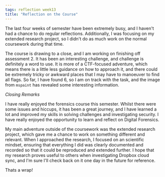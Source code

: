 ```yaml
---
tags: reflection week13
title: "Reflection on the Course"
---
```

The last four weeks of semester have been extremely busy, and I haven't had a chance to do regular reflections. Additionally, I was focusing on my extended research project, so I didn't do as much work on the normal coursework during that time. 

The course is drawing to a close, and I am working on finishing off assessment 2. It has been an interesting challenge, and challenge is definitely a word to use. It is more of a CTF-focused adventure, which means there is a little less guidance on how to approach it, and there could be extremely tricky or awkward places that I may have to manoeuver to find all flags. So far, I have found 6, so I am on track with the task, and the image from `mspaint` has revealed some interesting information.

*Closing Remarks*

I have really enjoyed the forensics course this semester. Whilst there were some issues and hiccups, it has been a great journey, and I have learned a lot and improved my skills in solving challenges and investigating security. I have really enjoyed the opportunity to learn and reflect on Digital Forensics. 

My main adventure outside of the coursework was the extended research project, which gave me a chance to work on something different and relevant. When I approached the research, I focused on an scientific mindset, ensuring that everything I did was clearly documented and recorded so that it could be reproduced and extended further. I hope that my research proves useful to others when investigating Dropbox cloud sync, and I'm sure I'll check back on it one day in the future for reference.

Thats a wrap!
